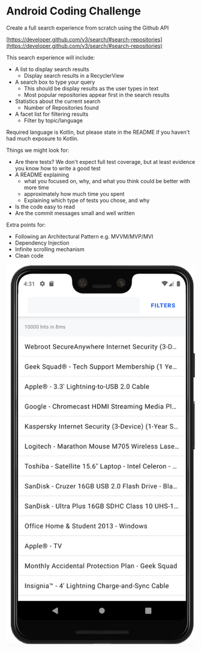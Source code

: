 # Android Coding Challenge

Create a full search experience from scratch using the Github API

[https://developer.github.com/v3/search/#search-repositories](https://developer.github.com/v3/search/#search-repositories)

This search experience will include:
- A list to display search results
    - Display search results in a RecyclerView
- A search box to type your query
    - This should be display results as the user types in text
    - Most popular repositories appear first in the search results
- Statistics about the current search
    - Number of Repositories found
- A facet list for filtering results
    - Filter by topic/language

Required language is Kotlin, but please state in the README if you haven't had much exposure to Kotlin.

Things we might look for:
- Are there tests? We don't expect full test coverage, but at least evidence you know how to write a good test
- A README explaining
    - what you focused on, why, and what you think could be better with more time
    - approximately how much time you spent
    - Explaining which type of tests you chose, and why
- Is the code easy to read
- Are the commit messages small and well written

Extra points for:
- Following an Architectural Pattern e.g. MVVM/MVP/MVI
- Dependency Injection
- Infinite scrolling mechanism
- Clean code


 ![](./codingexample.png)
